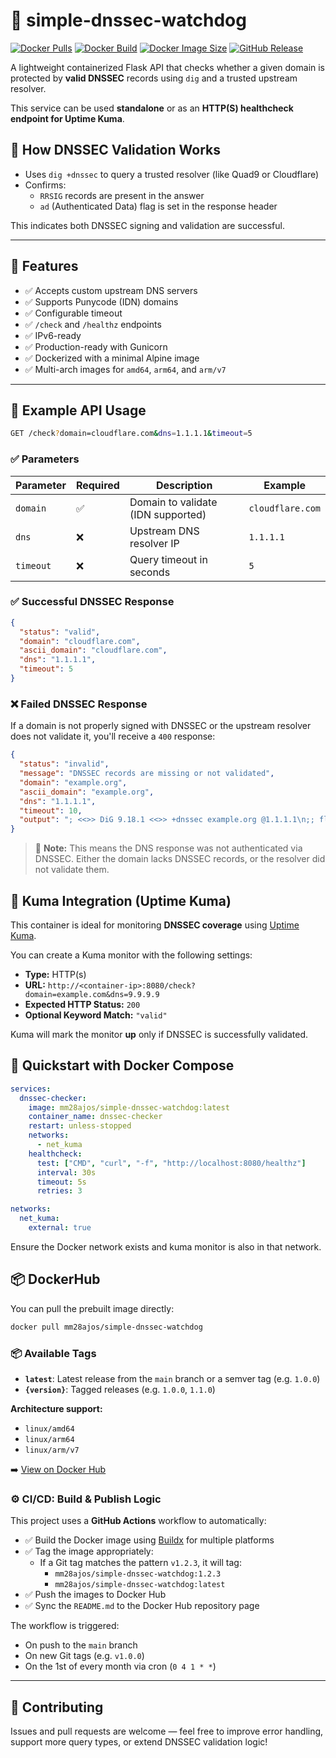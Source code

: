 # 🔐 simple-dnssec-watchdog

[![Docker Pulls](https://img.shields.io/docker/pulls/mm28ajos/simple-dnssec-watchdog.svg)](https://hub.docker.com/r/mm28ajos/simple-dnssec-watchdog)
[![Docker Build](https://github.com/mm28ajos/simple-dnssec-watchdog/actions/workflows/build-images.yml/badge.svg)](https://github.com/mm28ajos/simple-dnssec-watchdog/actions/workflows/build-images.yml)
[![Docker Image Size](https://img.shields.io/docker/image-size/mm28ajos/simple-dnssec-watchdog/latest)](https://hub.docker.com/r/mm28ajos/simple-dnssec-watchdog)
[![GitHub Release](https://img.shields.io/github/v/release/mm28ajos/simple-dnssec-watchdog?sort=semver)](https://github.com/mm28ajos/simple-dnssec-watchdog/releases)

A lightweight containerized Flask API that checks whether a given domain is protected by **valid DNSSEC** records using `dig` and a trusted upstream resolver.

This service can be used **standalone** or as an **HTTP(S) healthcheck endpoint for Uptime Kuma**.

## 🔐 How DNSSEC Validation Works

- Uses `dig +dnssec` to query a trusted resolver (like Quad9 or Cloudflare)
- Confirms:
  - `RRSIG` records are present in the answer
  - `ad` (Authenticated Data) flag is set in the response header

This indicates both DNSSEC signing and validation are successful.

---

## 🚀 Features

- ✅ Accepts custom upstream DNS servers
- ✅ Supports Punycode (IDN) domains
- ✅ Configurable timeout
- ✅ `/check` and `/healthz` endpoints
- ✅ IPv6-ready
- ✅ Production-ready with Gunicorn
- ✅ Dockerized with a minimal Alpine image
- ✅ Multi-arch images for `amd64`, `arm64`, and `arm/v7`

---

## 🧪 Example API Usage

```bash
GET /check?domain=cloudflare.com&dns=1.1.1.1&timeout=5
```

### ✅ Parameters

| Parameter | Required | Description                         | Example           |
|-----------|----------|-------------------------------------|-------------------|
| `domain`  | ✅       | Domain to validate (IDN supported)  | `cloudflare.com` |
| `dns`     | ❌       | Upstream DNS resolver IP            | `1.1.1.1`         |
| `timeout` | ❌       | Query timeout in seconds            | `5`               |


### ✅ Successful DNSSEC Response
```json
{
  "status": "valid",
  "domain": "cloudflare.com",
  "ascii_domain": "cloudflare.com",
  "dns": "1.1.1.1",
  "timeout": 5
}
```

### ❌ Failed DNSSEC Response

If a domain is not properly signed with DNSSEC or the upstream resolver does not validate it, you'll receive a `400` response:

```json
{
  "status": "invalid",
  "message": "DNSSEC records are missing or not validated",
  "domain": "example.org",
  "ascii_domain": "example.org",
  "dns": "1.1.1.1",
  "timeout": 10,
  "output": "; <<>> DiG 9.18.1 <<>> +dnssec example.org @1.1.1.1\n;; flags: qr rd ra; QUERY: 1, ANSWER: 1, AUTHORITY: 0, ADDITIONAL: 1\n..."
}
```
> 🛑 **Note:** This means the DNS response was not authenticated via DNSSEC. Either the domain lacks DNSSEC records, or the resolver did not validate them.

## 📡 Kuma Integration (Uptime Kuma)

This container is ideal for monitoring **DNSSEC coverage** using [Uptime Kuma](https://github.com/louislam/uptime-kuma).

You can create a Kuma monitor with the following settings:

- **Type:** HTTP(s)
- **URL:** `http://<container-ip>:8080/check?domain=example.com&dns=9.9.9.9`
- **Expected HTTP Status:** `200`
- **Optional Keyword Match:** `"valid"`

Kuma will mark the monitor **up** only if DNSSEC is successfully validated.

## 🐳 Quickstart with Docker Compose

```yaml
services:
  dnssec-checker:
    image: mm28ajos/simple-dnssec-watchdog:latest
    container_name: dnssec-checker
    restart: unless-stopped
    networks:
      - net_kuma
    healthcheck:
      test: ["CMD", "curl", "-f", "http://localhost:8080/healthz"]
      interval: 30s
      timeout: 5s
      retries: 3

networks:
  net_kuma:
    external: true
```

Ensure the Docker network exists and kuma monitor is also in that network.


## 📦 DockerHub

You can pull the prebuilt image directly:

```bash
docker pull mm28ajos/simple-dnssec-watchdog
```

### 📦 Available Tags

- **`latest`**: Latest release from the `main` branch or a semver tag (e.g. `1.0.0`)
- **`{version}`**: Tagged releases (e.g. `1.0.0`, `1.1.0`)

**Architecture support:**

- `linux/amd64`
- `linux/arm64`
- `linux/arm/v7`

➡️ [View on Docker Hub](https://hub.docker.com/r/mm28ajos/simple-dnssec-watchdog)

### ⚙️ CI/CD: Build & Publish Logic

This project uses a **GitHub Actions** workflow to automatically:

- ✅ Build the Docker image using [Buildx](https://github.com/docker/buildx) for multiple platforms
- ✅ Tag the image appropriately:
  - If a Git tag matches the pattern `v1.2.3`, it will tag:
    - `mm28ajos/simple-dnssec-watchdog:1.2.3`
    - `mm28ajos/simple-dnssec-watchdog:latest`
- ✅ Push the images to Docker Hub
- ✅ Sync the `README.md` to the Docker Hub repository page

The workflow is triggered:

- On push to the `main` branch
- On new Git tags (e.g. `v1.0.0`)
- On the 1st of every month via cron (`0 4 1 * *`)


---

## 🤝 Contributing

Issues and pull requests are welcome — feel free to improve error handling, support more query types, or extend DNSSEC validation logic!
